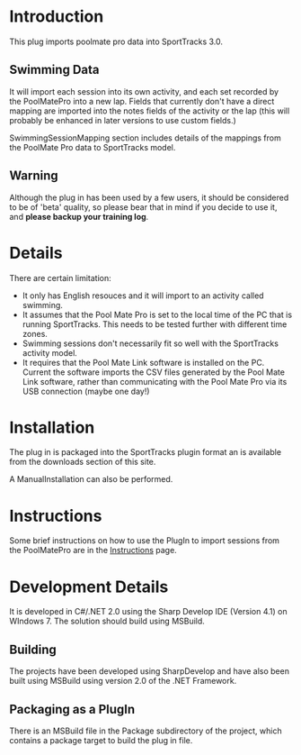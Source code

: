 # Introduction #

This plug imports poolmate pro data into SportTracks 3.0.

## Swimming Data ##

It will import each session into its own activity, and each set recorded by the PoolMatePro into a new lap. Fields that currently don't have a direct mapping are imported into the notes fields of the activity or the  lap (this will probably be enhanced in later versions to use custom fields.)

SwimmingSessionMapping section includes details of the mappings from the PoolMate Pro data to SportTracks model.

## Warning ##

Although the plug in has been used by a few users, it should be considered to be of 'beta' quality, so please bear that in mind if you decide to use it, and **please backup your training log**.

# Details #

There are certain limitation:
  * It only has English resouces and it will import to an activity called swimming.
  * It assumes that the Pool Mate Pro is set to the local time of the PC that is running SportTracks. This needs to be tested further with different time zones.
  * Swimming sessions don't necessarily fit so well with the SportTracks activity model.
  * It requires that the Pool Mate Link software is installed on the PC. Current the software imports the CSV files generated by the Pool Mate Link software, rather than communicating with the Pool Mate Pro via its USB connection (maybe one day!)

# Installation #

The plug in is packaged into the SportTracks plugin format an is available from the downloads section of this site.

A ManualInstallation can also be performed.

# Instructions #

Some brief instructions on how to use the PlugIn to import sessions from the PoolMatePro are in the [Instructions](Instructions.md) page.

# Development Details #

It is developed in C#/.NET 2.0 using the Sharp Develop IDE (Version 4.1) on WIndows 7. The solution should build using MSBuild.

## Building ##

The projects have been developed using SharpDevelop and have also been built using MSBuild using version 2.0 of the .NET Framework.

## Packaging as a PlugIn ##

There is an MSBuild file in the Package subdirectory of the project, which contains a package target to build the plug in file.